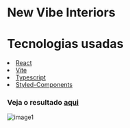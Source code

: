 <h1>New Vibe Interiors</h1>

<h1>Tecnologias usadas</h1
<ul>
   <li>
      <a href="https://react.dev/">React</a>
   </li>
   <li>
      <a href="https://vitejs.dev/">Vite</a>
   </li>
   <li>
      <a href="https://www.typescriptlang.org/">Typescript</a>
   </li>
    <li>
      <a href="https://styled-components.com/">Styled-Components</a>
   </li>
</ul>

<h3>Veja o resultado <a href="https://new-vibe-interiors.vercel.app/">aqui</a></h3>

![image1](https://github.com/fabricio-fn/New-Vibe-Interiors/assets/116690430/228475cf-0621-4a80-a764-45ccd43eceb2)
